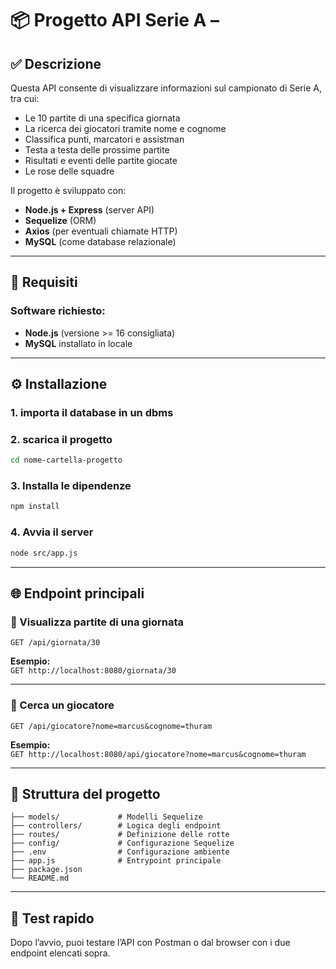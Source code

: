 
# 📦 Progetto API Serie A – 

## ✅ Descrizione
Questa API consente di visualizzare informazioni sul campionato di Serie A, tra cui:
- Le 10 partite di una specifica giornata
- La ricerca dei giocatori tramite nome e cognome
- Classifica punti, marcatori e assistman
- Testa a testa delle prossime partite
- Risultati e eventi delle partite giocate
- Le rose delle squadre 

Il progetto è sviluppato con:
- **Node.js + Express** (server API)
- **Sequelize** (ORM)
- **Axios** (per eventuali chiamate HTTP)
- **MySQL** (come database relazionale)

---

## 🧱 Requisiti

### Software richiesto:
- **Node.js** (versione >= 16 consigliata)
- **MySQL** installato in locale

---

## ⚙️ Installazione
 
### 1. importa il database in un dbms

### 2. scarica il progetto

```bash
cd nome-cartella-progetto
```

### 3. Installa le dipendenze
```bash
npm install
```

### 4. Avvia il server
```bash
node src/app.js
```

---

## 🌐 Endpoint principali

### 🔹 Visualizza partite di una giornata
`GET /api/giornata/30`

**Esempio:**  
`GET http://localhost:8080/giornata/30`

---

### 🔹 Cerca un giocatore
`GET /api/giocatore?nome=marcus&cognome=thuram`

**Esempio:**  
`GET http://localhost:8080/api/giocatore?nome=marcus&cognome=thuram`

---

## 📁 Struttura del progetto

```
├── models/             # Modelli Sequelize
├── controllers/        # Logica degli endpoint
├── routes/             # Definizione delle rotte
├── config/             # Configurazione Sequelize
├── .env                # Configurazione ambiente
├── app.js              # Entrypoint principale
├── package.json
└── README.md
```

---

## 🧪 Test rapido
Dopo l’avvio, puoi testare l’API con Postman o dal browser con i due endpoint elencati sopra.

